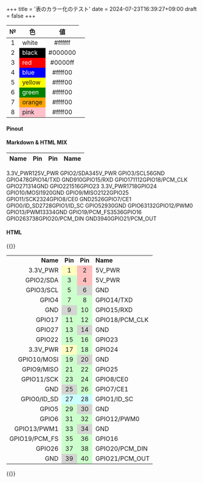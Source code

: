 +++
title = '表のカラー化のテスト'
date = 2024-07-23T16:39:27+09:00
draft = false
+++

|№|色|値|
|:-:|:-:|:-:|
|1<td bgcolor=white>white|#ffffff|
|2<td bgcolor=black><font color=white>black|#000000|
|3<td bgcolor=red><font color=white>red|#0000ff|
|4<td bgcolor=blue><font color=white>blue|#ffff00|
|5<td bgcolor=yellow>yellow|#ffff00|
|6<td bgcolor=green><font color=white>green|#ffff00|
|7<td bgcolor=orange>orange|#ffff00|
|8<td bgcolor=pink>pink|#ffff00|

#### Pinout

#### Markdown & HTML MIX

|Name|Pin|Pin|Name|
|---:|:---|:---:|:---|
3.3V_PWR<td align="center" bgcolor="fffcc">1<td align="center" bgcolor="febebe">2<td align="left">5V_PWR
GPIO2/SDA<td align="center" bgcolor="ccffcc">3<td align="center" bgcolor="febebe">4<td align="left">5V_PWR
GPIO3/SCL<td align="center" bgcolor="ccffcc">5<td align="center" bgcolor="d4d5d2">6<td align="left">GND
GPIO4<td align="center" bgcolor="ccffcc">7<td align="center" bgcolor="ccffcc">8<td align="left">GPIO14/TXD
GND<td align="center" bgcolor="d4d5d2">9<td align="center" bgcolor="ccffcc">10<td align="left">GPIO15/RXD
GPIO17<td align="center" bgcolor="ccffcc">11<td align="center" bgcolor="ccffcc">12<td align="left">GPIO18/PCM_CLK
GPIO27<td align="center" bgcolor="ccffcc">13<td align="center" bgcolor="d4d5d2">14<td align="left">GND
GPIO22<td align="center" bgcolor="ccffcc">15<td align="center" bgcolor="ccffcc">16<td align="left">GPIO23
3.3V_PWR<td align="center" bgcolor="fffcc">17<td align="center" bgcolor="ccffcc">18<td align="left">GPIO24
GPIO10/MOSI<td align="center" bgcolor="ccffcc">19<td align="center" bgcolor="d4d5d2">20<td align="left">GND
GPIO9/MISO<td align="center" bgcolor="ccffcc">21<td align="center" bgcolor="ccffcc">22<td align="left">GPIO25
GPIO11/SCK<td align="center" bgcolor="ccffcc">23<td align="center" bgcolor="ccffcc">24<td align="left">GPIO8/CE0
GND<td align="center" bgcolor="d4d5d2">25<td align="center" bgcolor="ccffcc">26<td align="left">GPIO7/CE1
GPIO0/ID_SD<td align="center" bgcolor="ccffff">27<td align="center" bgcolor="ccffff">28<td align="left">GPIO1/ID_SC
GPIO5<td align="center" bgcolor="ccffcc">29<td align="center" bgcolor="d4d5d2">30<td align="left">GND
GPIO6<td align="center" bgcolor="ccffcc">31<td align="center" bgcolor="ccffcc">32<td align="left">GPIO12/PWM0
GPIO13/PWM1<td align="center" bgcolor="ccffcc">33<td align="center" bgcolor="d4d5d2">34<td align="left">GND
GPIO19/PCM_FS<td align="center" bgcolor="ccffcc">35<td align="center" bgcolor="ccffcc">36<td align="left">GPIO16
GPIO26<td align="center" bgcolor="ccffcc">37<td align="center" bgcolor="ccffcc">38<td align="left">GPIO20/PCM_DIN
GND<td align="center" bgcolor="d4d5d2">39<td align="center" bgcolor="ccffcc">40<td align="left">GPIO21/PCM_OUT


#### HTML
{{<html>}}
<table>
<tr>
<td align="right"><b>Name
<td align="center"><b>Pin
<td align="center"><b>Pin
<td align="left"><b>Name
<tr>
<td align="right">3.3V_PWR
<td align="center" bgcolor="fffcc">1
<td align="center" bgcolor="febebe">2
<td align="left">5V_PWR
<tr>
<td align="right">GPIO2/SDA
<td align="center" bgcolor="ccffcc">3<td align="center" bgcolor="febebe">4
<td align="left">5V_PWR
<tr>
<td align="right">GPIO3/SCL
<td align="center" bgcolor="ccffcc">5
<td align="center" bgcolor="d4d5d2">6
<td align="left">GND
<tr>
<td align="right">GPIO4
<td align="center" bgcolor="ccffcc">7
<td align="center" bgcolor="ccffcc">8
<td align="left">GPIO14/TXD
<tr>
<td align="right">GND
<td align="center" bgcolor="d4d5d2">9
<td align="center" bgcolor="ccffcc">10
<td align="left">GPIO15/RXD
<tr>
<td align="right">GPIO17<td align="center" bgcolor="ccffcc">11
<td align="center" bgcolor="ccffcc">12
<td align="left">GPIO18/PCM_CLK
<tr>
<td align="right">GPIO27<td align="center" bgcolor="ccffcc">13
<td align="center" bgcolor="d4d5d2">14
<td align="left">GND
<tr>
<td align="right">GPIO22
<td align="center" bgcolor="ccffcc">15
<td align="center" bgcolor="ccffcc">16
<td align="left">GPIO23
<tr>
<td align="right">3.3V_PWR
<td align="center" bgcolor="fffcc">17
<td align="center" bgcolor="ccffcc">18
<td align="left">GPIO24
<tr>
<td align="right">GPIO10/MOSI<td align="center" bgcolor="ccffcc">19
<td align="center" bgcolor="d4d5d2">20
<td align="left">GND
<tr>
<td align="right">GPIO9/MISO<td align="center" bgcolor="ccffcc">21
<td align="center" bgcolor="ccffcc">22
<td align="left">GPIO25
<tr>
<td align="right">GPIO11/SCK
<td align="center" bgcolor="ccffcc">23
<td align="center" bgcolor="ccffcc">24
<td align="left">GPIO8/CE0
<tr>
<td align="right">GND<td align="center" bgcolor="d4d5d2">25
<td align="center" bgcolor="ccffcc">26
<td align="left">GPIO7/CE1
<tr>
<td align="right">GPIO0/ID_SD<td align="center" bgcolor="ccffff">27
<td align="center" bgcolor="ccffff">28
<td align="left">GPIO1/ID_SC
<tr>
<td align="right">GPIO5<td align="center" bgcolor="ccffcc">29
<td align="center" bgcolor="d4d5d2">30
<td align="left">GND
<tr>
<td align="right">GPIO6
<td align="center" bgcolor="ccffcc">31
<td align="center" bgcolor="ccffcc">32
<td align="left">GPIO12/PWM0
<tr>
<td align="right">GPIO13/PWM1
<td align="center" bgcolor="ccffcc">33
<td align="center" bgcolor="d4d5d2">34
<td align="left">GND
<tr>
<td align="right">GPIO19/PCM_FS
<td align="center" bgcolor="ccffcc">35
<td align="center" bgcolor="ccffcc">36
<td align="left">GPIO16
<tr>
<td align="right">GPIO26
<td align="center" bgcolor="ccffcc">37
<td align="center" bgcolor="ccffcc">38
<td align="left">GPIO20/PCM_DIN
<tr>
<td align="right">GND
<td align="center" bgcolor="d4d5d2">39
<td align="center" bgcolor="ccffcc">40
<td align="left">GPIO21/PCM_OUT
</table>
{{</html>}}
 